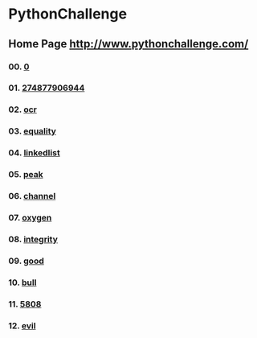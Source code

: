 # PythonChallenge

## Home Page http://www.pythonchallenge.com/

### 00. [0](http://www.pythonchallenge.com/pc/def/0.html)
### 01. [274877906944](http://www.pythonchallenge.com/pc/def/274877906944.html)
### 02. [ocr](http://www.pythonchallenge.com/pc/def/ocr.html)
### 03. [equality](http://www.pythonchallenge.com/pc/def/equality.html)
### 04. [linkedlist](http://www.pythonchallenge.com/pc/def/linkedlist.html)
### 05. [peak](http://www.pythonchallenge.com/pc/def/peak.html)
### 06. [channel](http://www.pythonchallenge.com/pc/def/channel.html)
### 07. [oxygen](http://www.pythonchallenge.com/pc/def/oxygen.html)
### 08. [integrity](http://www.pythonchallenge.com/pc/def/integrity.html)
### 09. [good](http://huge:file@www.pythonchallenge.com/pc/return/good.html)
### 10. [bull](http://www.pythonchallenge.com/pc/return/bull.html)
### 11. [5808](http://huge:file@www.pythonchallenge.com/pc/return/5808.html)
### 12. [evil](http://www.pythonchallenge.com/pc/return/evil.html)
